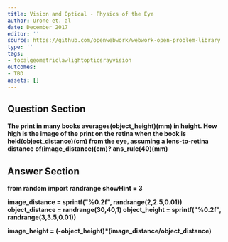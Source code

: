 ```yaml
---
title: Vision and Optical - Physics of the Eye
author: Urone et. al
date: December 2017
editor: ''
source: https://github.com/openwebwork/webwork-open-problem-library
type: ''
tags:
- focalgeometriclawlightopticsrayvision
outcomes:
- TBD
assets: []
---
```


## Question Section 

<b>
The print in many books averages(object_height)(mm) in height. How high is the image of the print on the retina when the book is held(object_distance)(cm) from the eye, assuming a lens-to-retina distance of(image_distance)(cm)?
ans_rule(40)(mm)



## Answer Section

from random import randrange
showHint = 3

image_distance = sprintf("%0.2f", randrange(2,2.5,0.01))
object_distance = randrange(30,40,1)
object_height = sprintf("%0.2f", randrange(3,3.5,0.01))

image_height = (-object_height)*(image_distance/object_distance)